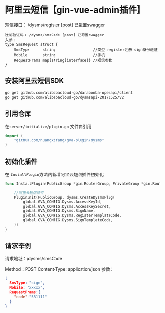 # 阿里云短信【gin-vue-admin插件】


短信接口： /dysms/register [post] 已配置swagger

    注册验证码： /dysms/smsCode [post] 已配置swagger
    入参：
    type SmsRequest struct {
        SmsType      string                 //类型 register注册 sign身份验证
        Mobile       string                 //手机
        RequestPrams map[string]interface{} //短信参数
    }

## 安装阿里云短信SDK
```bash
go get github.com/alibabacloud-go/darabonba-openapi/client
go get github.com/alibabacloud-go/dysmsapi-20170525/v2
```

## 引用仓库
在`server/initialize/plugin.go` 文件内引用

```go
import (
    "github.com/huangxifang/gva-plugin/dysms"
)

```
## 初始化插件

在 `InstallPlugin`方法内新增阿里云短信插件初始化
```go
func InstallPlugin(PublicGroup *gin.RouterGroup, PrivateGroup *gin.RouterGroup) {

    //阿里云短信插件
    PluginInit(PublicGroup, dysms.CreateDysmsPlug(
        global.GVA_CONFIG.Dysms.AccessKeyId,
        global.GVA_CONFIG.Dysms.AccessKeySecret,
        global.GVA_CONFIG.Dysms.SignName,
        global.GVA_CONFIG.Dysms.RegisterTemplateCode,
        global.GVA_CONFIG.Dysms.SignTemplateCode,
    ))
}

```

## 请求举例
请求地址：/dysms/smsCode

Method：POST
Content-Type: application/json
参数：
```json
{
  SmsType: "sign",
  Mobile: "xxxxx",
  RequestPrams:{
    "code":"581111"
  }
}
```


